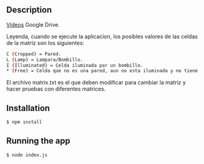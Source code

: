 ## Description

[Videos](https://drive.google.com/file/d/1e7EMxUJ3E5pkYr20giy-vmeIlE19Ecos/view?usp=sharing) Google Drive.

Leyenda, cuando se ejecute la aplicacion, los posibles valores de las celdas de la matriz son los siguientes:

```bash
C (Cropped) = Pared.
L (Lamp) = Lampara/Bombillo.
I (Illuminated) = Celda iluminada por un bombillo.
* (Free) = Celda que no es una pared, aun no esta iluminada y no tiene un bombillo.
```

El archivo matrix.txt es el que deben modificar para cambiar la matriz y hacer pruebas con diferentes matrices.

## Installation

```bash
$ npm install
```

## Running the app

```bash
$ node index.js
```
